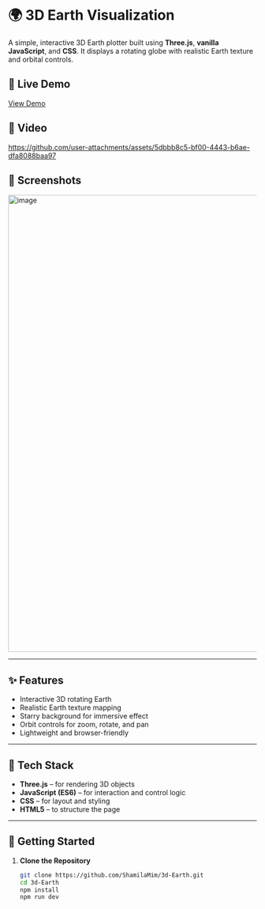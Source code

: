 # 🌍 3D Earth Visualization

A simple, interactive 3D Earth plotter built using **Three.js**, **vanilla JavaScript**, and **CSS**. It displays a rotating globe with realistic Earth texture and orbital controls.

## 🔗 Live Demo
[View Demo](https://earth-threed.netlify.app/)  

## 🎥 Video
https://github.com/user-attachments/assets/5dbbb8c5-bf00-4443-b6ae-dfa8088baa97

## 📸 Screenshots
<img width="925" alt="image" src="https://github.com/user-attachments/assets/0c8e2d0c-ef5a-4392-8c51-5fa5256d605e" />

---

## ✨ Features

- Interactive 3D rotating Earth
- Realistic Earth texture mapping
- Starry background for immersive effect
- Orbit controls for zoom, rotate, and pan
- Lightweight and browser-friendly

---

## 🔧 Tech Stack

- **Three.js** – for rendering 3D objects
- **JavaScript (ES6)** – for interaction and control logic
- **CSS** – for layout and styling
- **HTML5** – to structure the page

---

## 🚀 Getting Started

1. **Clone the Repository**

   ```bash
   git clone https://github.com/ShamilaMim/3d-Earth.git
   cd 3d-Earth
   npm install
   npm run dev
   


